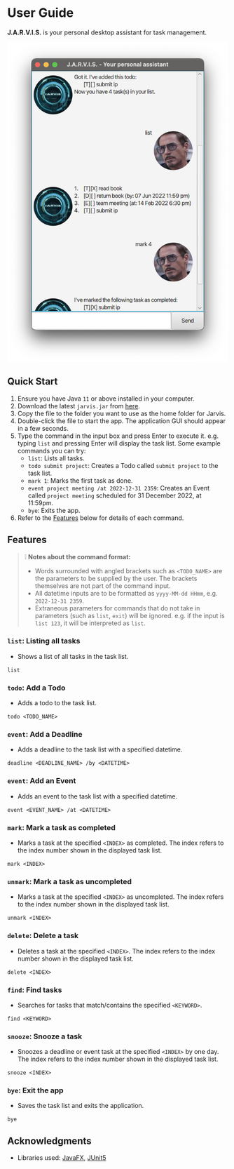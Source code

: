 # User Guide

**J.A.R.V.I.S.** is your personal desktop assistant for task management.

![Jarvis UI](./Ui.png)

## Quick Start

1. Ensure you have Java `11` or above installed in your computer.
2. Download the latest `jarvis.jar` from [here](https://github.com/NatalieTanML/ip/releases/tag/A-Release).
3. Copy the file to the folder you want to use as the home folder for Jarvis.
4. Double-click the file to start the app. The application GUI should appear in a few seconds.
5. Type the command in the input box and press Enter to execute it. e.g. typing `list` and pressing Enter will display the task list.
   Some example commands you can try:
   - `list`: Lists all tasks.
   - `todo submit project`: Creates a Todo called `submit project` to the task list.
   - `mark 1`: Marks the first task as done.
   - `event project meeting /at 2022-12-31 2359`: Creates an Event called `project meeting` scheduled for 31 December 2022, at 11:59pm.
   - `bye`: Exits the app.
6. Refer to the [Features](#features) below for details of each command.

## Features

> :grey_exclamation: **Notes about the command format:**
> - Words surrounded with angled brackets such as `<TODO_NAME>` are the parameters to be supplied by the user. The brackets themselves are not part of the command input.
> - All datetime inputs are to be formatted as `yyyy-MM-dd HHmm`, e.g. `2022-12-31 2359`.
> - Extraneous parameters for commands that do not take in parameters (such as `list`, `exit`) will be ignored.
  e.g. if the input is `list 123`, it will be interpreted as `list`.

### `list`: Listing all tasks 

- Shows a list of all tasks in the task list.

```
list
```

### `todo`: Add a Todo

- Adds a todo to the task list.

```
todo <TODO_NAME>
```

### `event`: Add a Deadline

- Adds a deadline to the task list with a specified datetime.

```
deadline <DEADLINE_NAME> /by <DATETIME>
```

### `event`: Add an Event

- Adds an event to the task list with a specified datetime.

```
event <EVENT_NAME> /at <DATETIME>
```

### `mark`: Mark a task as completed

- Marks a task at the specified `<INDEX>` as completed. The index refers to the index number shown in the displayed task list. 

```
mark <INDEX> 
```

### `unmark`: Mark a task as uncompleted

- Marks a task at the specified `<INDEX>` as uncompleted. The index refers to the index number shown in the displayed task list. 

```
unmark <INDEX> 
```

### `delete`: Delete a task

- Deletes a task at the specified `<INDEX>`. The index refers to the index number shown in the displayed task list. 

```
delete <INDEX> 
```

### `find`: Find tasks

- Searches for tasks that match/contains the specified `<KEYWORD>`.

```
find <KEYWORD> 
```

### `snooze`: Snooze a task

- Snoozes a deadline or event task at the specified `<INDEX>` by one day. The index refers to the index number shown in the displayed task list.

```
snooze <INDEX> 
```

### `bye`: Exit the app

- Saves the task list and exits the application.

```
bye
```

## Acknowledgments 

- Libraries used: [JavaFX](https://openjfx.io/), [JUnit5](https://github.com/junit-team/junit5)